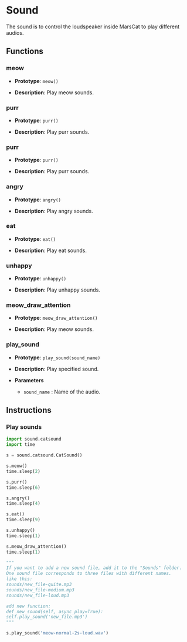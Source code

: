 <!--
Copyright (c) 2019 Elephant Robotics, Inc. All rights reserved.

Using this MarsAI source code is subject to the terms and conditions of Apache 2.0 License. Check LICENSE for more information
-->

# Sound

The sound is to control the loudspeaker inside MarsCat to play different audios.

## Functions

### meow

- **Prototype**: `meow()`

- **Description**: Play meow sounds.


### purr

- **Prototype**: `purr()`

- **Description**: Play purr sounds.


### purr

- **Prototype**: `purr()`

- **Description**: Play purr sounds.

### angry

- **Prototype**: `angry()`

- **Description**: Play angry sounds.

### eat

- **Prototype**: `eat()`

- **Description**: Play eat sounds.

### unhappy

- **Prototype**: `unhappy()`

- **Description**: Play unhappy sounds.

### meow_draw_attention

- **Prototype**: `meow_draw_attention()`

- **Description**: Play meow sounds.

### play_sound

- **Prototype**: `play_sound(sound_name)`

- **Description**: Play specified sound.

- **Parameters**

  - `sound_name` : Name of the audio.

## Instructions

### Play sounds

```python
import sound.catsound
import time

s = sound.catsound.CatSound()

s.meow()
time.sleep(2)

s.purr()
time.sleep(6)

s.angry()
time.sleep(4)

s.eat()
time.sleep(9)

s.unhappy()
time.sleep(1)

s.meow_draw_attention()
time.sleep(1)

"""
If you want to add a new sound file, add it to the "Sounds" folder.
One sound file corresponds to three files with different names.
like this:
sounds/new_file-quite.mp3
sounds/new_file-medium.mp3
sounds/new_file-loud.mp3

add new function:
def new_sound(self, async_play=True):
self.play_sound('new_file.mp3')
"""

s.play_sound('meow-normal-2s-loud.wav')

```

